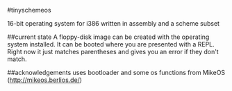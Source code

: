 #tinyschemeos

16-bit operating system for i386 written in assembly and a scheme subset

##current state
A floppy-disk image can be created with the operating system installed.  It can be booted where you are presented with a REPL.  Right now it just matches parentheses and gives you an error if they don't match.

##acknowledgements
uses bootloader and some os functions from MikeOS (http://mikeos.berlios.de/)
